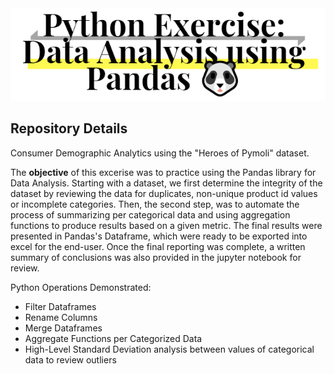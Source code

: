 <div align="center">
<img src="https://github.com/JosefinaAureaAmaro/01_Python_Pandas/blob/master/images/read_me_header_img.PNG">
</div>
<div>
<h2> Repository Details </h2>
 <p>Consumer Demographic Analytics using the "Heroes of Pymoli" dataset.</p>
  

<p> The <b>objective</b> of this excerise was to practice using the Pandas library for Data Analysis. Starting with a dataset, we first determine the integrity of the dataset by reviewing the data for duplicates, non-unique product id values or incomplete categories. Then, the second step, was to automate the process of summarizing per categorical data and using aggregation functions to produce results based on a given metric. The final results were presented in Pandas's Dataframe, which were ready to be exported into excel for the end-user. Once the final reporting was complete, a written summary of conclusions was also provided in the jupyter notebook for review.<p>
</div>

<div>
<p> Python Operations Demonstrated:</p>
<ul>
  <li> Filter Dataframes </li>
  <li> Rename Columns </li>
  <li> Merge Dataframes </li>
  <li> Aggregate Functions per Categorized Data </li>
  <li> High-Level Standard Deviation analysis between values of categorical data to review outliers</li>
</ul>
</div>

